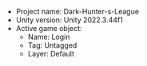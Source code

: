 <!-- UNITY CODE ASSIST INSTRUCTIONS START -->
- Project name: Dark-Hunter-s-League
- Unity version: Unity 2022.3.44f1
- Active game object:
  - Name: Login
  - Tag: Untagged
  - Layer: Default
<!-- UNITY CODE ASSIST INSTRUCTIONS END -->